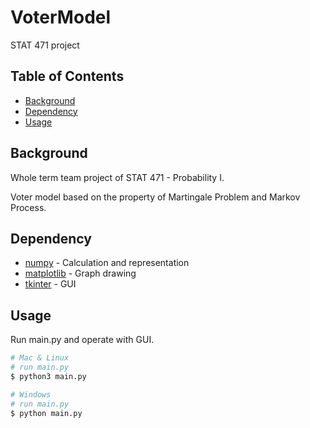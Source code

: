 # VoterModel
 STAT 471 project

## Table of Contents

- [Background](#background)
- [Dependency](#dependency)
- [Usage](#usage)

## Background
Whole term team project of STAT 471 - Probability I.

Voter model based on the property of Martingale Problem and Markov Process.

## Dependency
- [numpy](https://numpy.org/) - Calculation and representation
- [matplotlib](https://matplotlib.org/) - Graph drawing
- [tkinter](https://docs.python.org/3/library/tkinter.html) - GUI

## Usage
Run main.py and operate with GUI.
```sh
# Mac & Linux
# run main.py
$ python3 main.py

# Windows
# run main.py
$ python main.py
```
